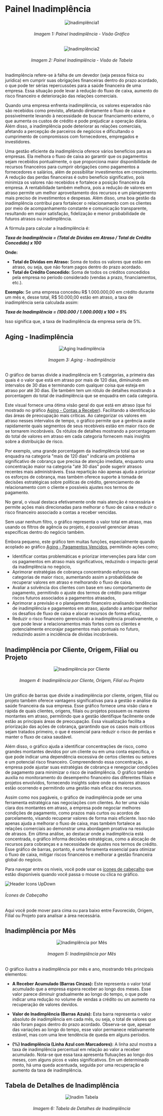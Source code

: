 # Painel Inadimplência

<p><div align="center">
  <img src="../../assets/flux_inadim_page1.png" alt="Inadimplência1">
  <h6>Imagem 1: Painel Inadimplência - Visão Gráfico</h6>
</div></p>

<p><div align="center">
  <img src="../../assets/flux_inadim_page2.png" alt="Inadimplência2">
  <h6>Imagem 2: Painel Inadimplência - Visão de Tabela</h6>
</div></p>

Inadimplência refere-se à falha de um devedor (seja pessoa física ou jurídica) em cumprir suas obrigações financeiras dentro do prazo acordado, o que pode ter sérias repercussões para a saúde financeira de uma empresa. Essa situação pode levar à redução do fluxo de caixa, aumento do risco financeiro e deterioração das relações comerciais.

Quando uma empresa enfrenta inadimplência, os valores esperados não são recebidos como previsto, afetando diretamente o fluxo de caixa e possivelmente levando à necessidade de buscar financiamento externo, o que aumenta os custos de crédito e pode prejudicar a operação diária. Além disso, a inadimplência pode deteriorar as relações comerciais, afetando a percepção de parceiros de negócios e dificultando o cumprimento de compromissos com fornecedores, empregados e investidores.

Uma gestão eficiente da inadimplência oferece vários benefícios para as empresas. Ela melhora o fluxo de caixa ao garantir que os pagamentos sejam recebidos pontualmente, o que proporciona maior disponibilidade de recursos financeiros para cumprir obrigações como pagamentos a fornecedores e salários, além de possibilitar investimentos em crescimento. A redução das perdas financeiras é outro benefício significativo, pois minimiza os valores não recebidos e fortalece a posição financeira da empresa. A rentabilidade também melhora, pois a redução de valores em atraso permite um melhor aproveitamento dos recursos e um planejamento mais preciso de investimentos e despesas. Além disso, uma boa gestão da inadimplência contribui para fortalecer o relacionamento com os clientes por meio de acompanhamento constante e comunicação transparente, resultando em maior satisfação, fidelização e menor probabilidade de futuros atrasos ou inadimplência.

A fórmula para calcular a Inadimplência é:

**_Taxa de Inadimplência = (Total de Dívidas em Atraso / Total de Crédito Concedido) x 100_**

**Onde:**

- **Total de Dívidas em Atraso:** Soma de todos os valores que estão em atraso, ou seja, que não foram pagos dentro do prazo acordado.
- **Total de Crédito Concedido:** Soma de todos os créditos concedidos pela empresa no período considerado (vendas a prazo, financiamentos, etc.).

**Exemplo:**
Se uma empresa concedeu R$ 1.000.000,00 em crédito durante um mês e, desse total, R$ 50.000,00 estão em atraso, a taxa de inadimplência seria calculada assim:

**_Taxa de Inadimplência = (100.000 / 1.000.000) x 100 = 5%_**

Isso significa que, a taxa de Inadimplência da empresa seria de 5%.

## Aging - Inadimplência

<p><div align="center">
  <img src="../../assets/flux_inadim_aging.png" alt="Aging Inadimplência">
  <h6>Imagem 3: Aging - Inadimplência</h6>
</div></p>

O gráfico de barras divide a inadimplência em 5 categorias, a primeira das quais é o valor que está em atraso por mais de 120 dias, diminuindo em intervalos de 30 dias e terminando com qualquer coisa que esteja em atraso por até 30 dias. Ele também tem um rótulo de detalhes mostrando a porcentagem do total de inadimplência que se enquadra em cada categoria.

Este visual fornece uma ótima visão geral do que está em atraso (que foi mostrado no gráfico [Aging - Contas a Receber](https://idea-technology-it.github.io/docs-idea/financeiro/contas_a_receber/#aging-contas-a-receber)). Facilitando a identificação das áreas de preocupação mais críticas. Ao categorizar os valores em atraso nesses intervalos de tempo, o gráfico permite que a gerência avalie rapidamente quais segmentos de seus recebíveis estão em maior risco de se tornarem incobráveis. Os rótulos de detalhes mostrando a porcentagem do total de valores em atraso em cada categoria fornecem mais insights sobre a distribuição de risco.

Por exemplo, uma grande porcentagem da inadimplência total que se enquadra na categoria "mais de 120 dias" indicaria um problema significativo de cobrança que precisa de atenção imediata, enquanto uma concentração maior na categoria "até 30 dias" pode sugerir atrasos recentes mais administráveis. Essa repartição não apenas ajuda a priorizar os esforços de cobrança, mas também oferece suporte à tomada de decisões estratégicas sobre políticas de crédito, gerenciamento de relacionamento com o cliente e possíveis ajustes nos termos de pagamento.

No geral, o visual destaca efetivamente onde mais atenção é necessária e permite ações mais direcionadas para melhorar o fluxo de caixa e reduzir o risco financeiro associado a contas a receber vencidas.

Sem usar nenhum filtro, o gráfico representa o valor total em atraso, mas usando os filtros de agência ou projeto, é possível gerenciar áreas específicas dentro do negócio também.

Embora pequeno, este gráfico tem muitas funções, especialmente quando acoplado ao gráfico [Aging - Pagamentos Vencidos](https://idea-technology-it.github.io/docs-idea/financeiro/pagamentos_vencidos/#aging-pagamentos-vencidos), permitindo ações como;

- Identificar contas problemáticas e priorizar intervenções para lidar com os pagamentos em atraso mais significativos, reduzindo o impacto geral da inadimplência no negócio,
- Aprimorar estratégias de cobrança concentrando esforços nas categorias de maior risco, aumentando assim a probabilidade de recuperar valores em atraso e melhorando o fluxo de caixa,
- Avaliar a solvência dos clientes com base em seu comportamento de pagamento, permitindo o ajuste dos termos de crédito para mitigar riscos futuros associados a pagamentos atrasados,
- Aprimorar a previsão e o planejamento financeiro analisando tendências de inadimplência e pagamentos em atraso, ajudando a antecipar melhor os desafios de fluxo de caixa e alocar recursos de forma eficaz,
- Reduzir o risco financeiro gerenciando a inadimplência proativamente, o que pode levar a relacionamentos mais fortes com os clientes e potencialmente encorajar pagamentos mais pontuais no futuro, reduzindo assim a incidência de dívidas incobráveis.

## Inadimplência por Cliente, Origem, Filial ou Projeto

<p><div align="center">
  <img src="../../assets/flux_inadim_cliente.png" alt="Inadimplência por Cliente">
  <h6>Imagem 4: Inadimplência por Cliente, Origem, Filial ou Projeto</h6>
</div></p>

Um gráfico de barras que divide a inadimplência por cliente, origem, filial ou projeto também oferece vantagens significativas para a gestão e análise da saúde financeira da sua empresa. Esse gráfico fornece uma visão clara e rápida de quais clientes, origens, filiais ou projetos possuem os maiores montantes em atraso, permitindo que a gestão identifique facilmente onde estão as principais áreas de preocupação. Essa visualização facilita a priorização das ações de cobrança, garantindo que os casos mais críticos sejam tratados primeiro, o que é essencial para reduzir o risco de perdas e manter o fluxo de caixa saudável.

Além disso, o gráfico ajuda a identificar concentrações de risco, como grandes montantes devidos por um cliente ou em uma conta específica, o que pode indicar uma dependência excessiva de certos clientes ou setores e um potencial risco financeiro. Compreendendo essa concentração, a empresa pode ajustar suas estratégias de cobrança e renegociar condições de pagamento para minimizar o risco de inadimplência. O gráfico também auxilia no monitoramento do desempenho financeiro das diferentes filiais e projetos envolvidos, fornecendo insights sobre onde os maiores atrasos estão ocorrendo e permitindo uma gestão mais eficaz dos recursos.

Assim como nos pagáveis, o gráfico de inadimplência pode ser uma ferramenta estratégica nas negociações com clientes. Ao ter uma visão clara dos montantes em atraso, a empresa pode negociar melhores condições de pagamento, como prazos mais curtos ou acordos de parcelamento, visando recuperar valores de forma mais eficiente. Isso não apenas ajuda a melhorar o fluxo de caixa, mas também fortalece as relações comerciais ao demonstrar uma abordagem proativa na resolução de atrasos. Em última análise, ao destacar onde a inadimplência está concentrada, o gráfico informa decisões estratégicas, como a alocação de recursos para cobranças e a necessidade de ajustes nos termos de crédito. Esse gráfico de barras, portanto, é uma ferramenta essencial para otimizar o fluxo de caixa, mitigar riscos financeiros e melhorar a gestão financeira global do negócio.

Para navegar entre os níveis, você pode usar os [ícones de cabeçalho](https://idea-technology-it.github.io/docs-idea/financeiro/intro/#filtros) que estão disponíveis quando você passa o mouse ou clica no gráfico.
<p><div align="left">
  <img src="../../assets/flux_hi_updown.png" alt="Header Icons UpDown">
  <h6>Ícones de Cabeçalho</h6>
</div></p>
Aqui você pode mover para cima ou para baixo entre Favorecido, Origem, Filial ou Projeto para analisar a área necessária.

## Inadimplência por Mês

<p><div align="center">
  <img src="../../assets/flux_inadim_mes.png" alt="Inadimplência por Mês">
  <h6>Imagem 5: Inadimplência por Mês</h6>
</div></p>

O gráfico ilustra a inadimplência por mês e ano, mostrando três principais elementos:

- **A Receber Acumulado (Barras Cinzas):** Este representa o valor total acumulado que a empresa espera receber ao longo dos meses. Esse valor parece diminuir gradualmente ao longo do tempo, o que pode indicar uma redução no volume de vendas a crédito ou um aumento na recuperação de valores devidos.

- **Valor de Inadimplência (Barras Azuis):** Esta barra representa o valor absoluto de inadimplência em cada mês, ou seja, o total de valores que não foram pagos dentro do prazo acordado. Observa-se que, apesar das variações ao longo do tempo, esse valor permanece relativamente estável, mas com uma leve tendência de queda em alguns períodos.

- **(%) Inadimplência (Linha Azul com Marcadores):** A linha azul mostra a taxa de inadimplência percentual em relação ao valor a receber acumulado. Nota-se que essa taxa apresenta flutuações ao longo dos meses, com alguns picos e vales significativos. Em um determinado ponto, há uma queda acentuada, seguida por uma recuperação e aumento da taxa de inadimplência.

## Tabela de Detalhes de Inadimplência

<p><div align="center">
  <img src="../../assets/flux_inadim_tabela.png" alt="Inadim Tabela">
  <h6>Imagem 6: Tabela de Detalhes de Inadimplência</h6>
</div></p>

